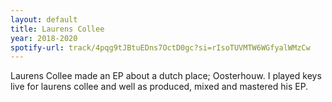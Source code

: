 ```yaml
---
layout: default
title: Laurens Collee
year: 2018-2020
spotify-url: track/4pqg9tJBtuEDns7OctD0gc?si=rIsoTUVMTW6WGfyalWMzCw
---
```

Laurens Collee made an EP about a dutch place; Oosterhouw.
I played keys live for laurens collee and well as produced, mixed and mastered his EP.